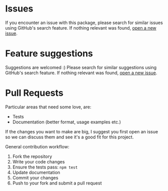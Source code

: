 # Issues

If you encounter an issue with this package, please search for similar
issues using GitHub's search feature. If nothing relevant was found, 
[open a new issue](https://github.com/etiktin/generate-evb/issues/new).

# Feature suggestions

Suggestions are welcomed :) Please search for similar suggestions using
GitHub's search feature. If nothing relevant was found,
[open a new issue](https://github.com/etiktin/generate-evb/issues/new).

# Pull Requests

Particular areas that need some love, are:
- Tests
- Documentation (better format, usage examples etc.)

If the changes you want to make are big, I suggest you first open an 
issue so we can discuss them and see it's a good fit for this project.

General contribution workflow:
1. Fork the repository
2. Write your code changes
3. Ensure the tests pass: `npm test`
4. Update documentation
5. Commit your changes
6. Push to your fork and submit a pull request
